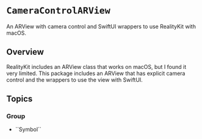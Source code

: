 # ``CameraControlARView``

An ARView with camera control and SwiftUI wrappers to use RealityKit with macOS.

## Overview

RealityKit includes an ARView class that works on macOS, but I found it very limited.
This package includes an ARView that has explicit camera control and the wrappers to use the view with SwiftUI.

## Topics

### <!--@START_MENU_TOKEN@-->Group<!--@END_MENU_TOKEN@-->

- <!--@START_MENU_TOKEN@-->``Symbol``<!--@END_MENU_TOKEN@-->
